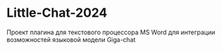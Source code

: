 # Little-Chat-2024
Проект плагина для текстового процессора MS Word для интеграции возможностей языковой модели Giga-chat
